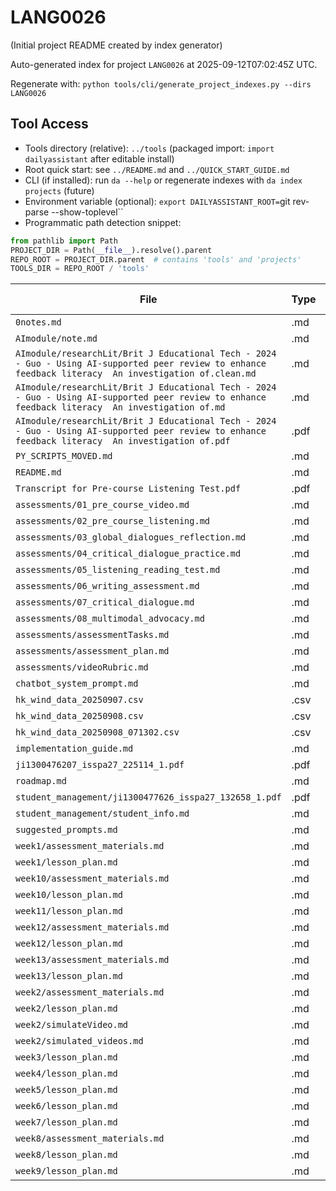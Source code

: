 # LANG0026

(Initial project README created by index generator)


<!-- AUTO_PROJECT_INDEX:START -->
Auto-generated index for project `LANG0026` at 2025-09-12T07:02:45Z UTC.
<!-- DAILYASSISTANT_TOOLS_PATH=../tools -->
Regenerate with: `python tools/cli/generate_project_indexes.py --dirs LANG0026`

## Tool Access
- Tools directory (relative): `../tools` (packaged import: `import dailyassistant` after editable install)
- Root quick start: see `../README.md` and `../QUICK_START_GUIDE.md`
- CLI (if installed): run `da --help` or regenerate indexes with `da index projects` (future)
- Environment variable (optional): `export DAILYASSISTANT_ROOT=`git rev-parse --show-toplevel``
- Programmatic path detection snippet:

```python
from pathlib import Path
PROJECT_DIR = Path(__file__).resolve().parent
REPO_ROOT = PROJECT_DIR.parent  # contains 'tools' and 'projects'
TOOLS_DIR = REPO_ROOT / 'tools'
```

| File | Type | Size (bytes) |
|------|------|-------------|
| `0notes.md` | .md | 2119 |
| `AImodule/note.md` | .md | 486 |
| `AImodule/researchLit/Brit J Educational Tech - 2024 - Guo - Using AI‐supported peer review to enhance feedback literacy  An investigation of.clean.md` | .md | 47705 |
| `AImodule/researchLit/Brit J Educational Tech - 2024 - Guo - Using AI‐supported peer review to enhance feedback literacy  An investigation of.md` | .md | 100905 |
| `AImodule/researchLit/Brit J Educational Tech - 2024 - Guo - Using AI‐supported peer review to enhance feedback literacy  An investigation of.pdf` | .pdf | 3345114 |
| `PY_SCRIPTS_MOVED.md` | .md | 201 |
| `README.md` | .md | 3022 |
| `Transcript for Pre-course Listening Test.pdf` | .pdf | 87452 |
| `assessments/01_pre_course_video.md` | .md | 1765 |
| `assessments/02_pre_course_listening.md` | .md | 1740 |
| `assessments/03_global_dialogues_reflection.md` | .md | 1887 |
| `assessments/04_critical_dialogue_practice.md` | .md | 2500 |
| `assessments/05_listening_reading_test.md` | .md | 2381 |
| `assessments/06_writing_assessment.md` | .md | 3190 |
| `assessments/07_critical_dialogue.md` | .md | 3450 |
| `assessments/08_multimodal_advocacy.md` | .md | 4134 |
| `assessments/assessmentTasks.md` | .md | 4841 |
| `assessments/assessment_plan.md` | .md | 2953 |
| `assessments/videoRubric.md` | .md | 3134 |
| `chatbot_system_prompt.md` | .md | 3753 |
| `hk_wind_data_20250907.csv` | .csv | 140 |
| `hk_wind_data_20250908.csv` | .csv | 15315 |
| `hk_wind_data_20250908_071302.csv` | .csv | 3359 |
| `implementation_guide.md` | .md | 0 |
| `ji1300476207_isspa27_225114_1.pdf` | .pdf | 624970 |
| `roadmap.md` | .md | 3049 |
| `student_management/ji1300477626_isspa27_132658_1.pdf` | .pdf | 155407 |
| `student_management/student_info.md` | .md | 1203 |
| `suggested_prompts.md` | .md | 0 |
| `week1/assessment_materials.md` | .md | 1220 |
| `week1/lesson_plan.md` | .md | 1070 |
| `week10/assessment_materials.md` | .md | 2776 |
| `week10/lesson_plan.md` | .md | 1124 |
| `week11/lesson_plan.md` | .md | 996 |
| `week12/assessment_materials.md` | .md | 2832 |
| `week12/lesson_plan.md` | .md | 1281 |
| `week13/assessment_materials.md` | .md | 3573 |
| `week13/lesson_plan.md` | .md | 1381 |
| `week2/assessment_materials.md` | .md | 1618 |
| `week2/lesson_plan.md` | .md | 1513 |
| `week2/simulateVideo.md` | .md | 632 |
| `week2/simulated_videos.md` | .md | 2162 |
| `week3/lesson_plan.md` | .md | 1088 |
| `week4/lesson_plan.md` | .md | 766 |
| `week5/lesson_plan.md` | .md | 736 |
| `week6/lesson_plan.md` | .md | 779 |
| `week7/lesson_plan.md` | .md | 932 |
| `week8/assessment_materials.md` | .md | 1924 |
| `week8/lesson_plan.md` | .md | 1023 |
| `week9/lesson_plan.md` | .md | 977 |

<!-- AUTO_PROJECT_INDEX:END -->
